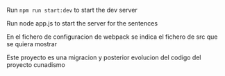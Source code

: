 Run `npm run start:dev` to start the dev server

Run node app.js to start the server for the sentences

En el fichero de configuracion de webpack se indica el fichero de src que se quiera mostrar

Este proyecto es una migracion y posterior evolucion del codigo del proyecto cunadismo